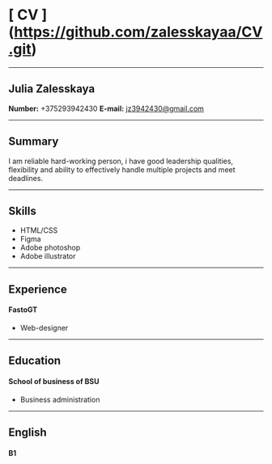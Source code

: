 # [ CV ] (https://github.com/zalesskayaa/CV.git)
---
## Julia Zalesskaya
__Number:__ +375293942430
__E-mail:__ jz3942430@gmail.com
***
## Summary
I am reliable hard-working person, i have good leadership qualities, flexibility and ability to effectively handle multiple projects and meet deadlines.
***
## Skills
* HTML/CSS
* Figma
* Adobe photoshop
* Adobe illustrator
***
## Experience
#### FastoGT
* Web-designer
***
## Education
#### School of business of BSU
* Business administration
***
## English
#### B1
